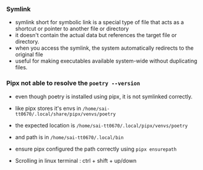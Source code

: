 ### Symlink
- symlink short for symbolic link is a special type of file that acts as a shortcut or pointer to another file or directory
- it doesn't contain the actual data but references the target file or directory.
- when you access the symlink, the system automatically redirects to the original file
- useful for making executables available system-wide without duplicating files.

### Pipx not able to resolve the `poetry --version`
- even though poetry is installed using pipx, it is not symlinked correctly.
- like pipx stores it's envs in `/home/sai-tt0670/.local/share/pipx/venvs/poetry`
- the expected location is `/home/sai-tt0670/.local/pipx/venvs/poetry`
- and path is in `/home/sai-tt0670/.local/bin`
-  ensure pipx configured the path correctly using `pipx ensurepath`

- Scrolling in linux terminal : ctrl + shift + up/down